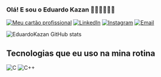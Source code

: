 
### Olá! E sou o Eduardo Kazan 🤖📡👨🏻‍💻🔋

[![Meu cartão profissional](https://img.shields.io/badge/website-000000?style=for-the-badge&logo=About.me&logoColor=white)](https://taggo.one/eduardokazan)
[![LinkedIn](https://img.shields.io/badge/LinkedIn-0077B5?style=for-the-badge&logo=linkedin&logoColor=white)](https://www.linkedin.com/in/eduardokazan/)
[![Instagram](https://img.shields.io/badge/Instagram-E4405F?style=for-the-badge&logo=instagram&logoColor=white)](https://www.instagram.com/edukazan/)
[![Email](https://img.shields.io/badge/Microsoft_Outlook-0078D4?style=for-the-badge&logo=microsoft-outlook&logoColor=white)](eduardo_kazan@hotmail.com)

![EduardoKazan GitHub stats](https://github-readme-stats.vercel.app/api?username=EduardoKazan&show_icons=true&theme=blue-green)

## Tecnologias que eu uso na mina rotina

<div style="display: inline-block" "text-align: center;">
    <img alt="C" src=https://img.shields.io/badge/C-00599C?style=for-the-badge&logo=c&logoColor=white />
</div>
<div style="display: inline-block" "text-align: center;">
    <img alt="C++" src=https://img.shields.io/badge/C-00599C?style=for-the-badge&logo=c&logoColor=white />
</div>
